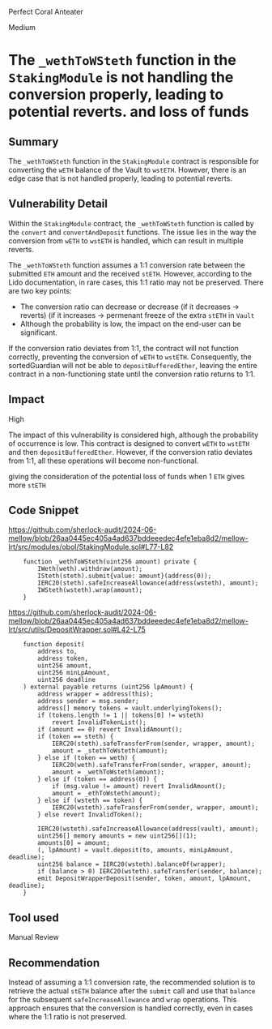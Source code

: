Perfect Coral Anteater

Medium

# The `_wethToWSteth` function in the `StakingModule`  is not handling the conversion properly, leading to potential reverts. and loss of funds

## Summary
The `_wethToWSteth` function in the `StakingModule` contract is responsible for converting the `wETH` balance of the Vault to `wstETH`. However, there is an edge case that is not handled properly, leading to potential reverts.

## Vulnerability Detail
Within the `StakingModule` contract, the `_wethToWSteth` function is called by the `convert` and `convertAndDeposit` functions. The issue lies in the way the conversion from `wETH` to `wstETH` is handled, which can result in multiple reverts.

The `_wethToWSteth` function assumes a 1:1 conversion rate between the submitted `ETH` amount and the received `stETH`. However, according to the Lido documentation, in rare cases, this 1:1 ratio may not be preserved. There are two key points:

- The conversion ratio can decrease or decrease (if it decreases -> reverts) (if it increases -> permenant freeze of the extra `stETH` in `Vault`
- Although the probability is low, the impact on the end-user can be significant.


If the conversion ratio deviates from 1:1, the contract will not function correctly, preventing the conversion of `wETH` to `wstETH`. Consequently, the sortedGuardian will not be able to `depositBufferedEther`, leaving the entire contract in a non-functioning state until the conversion ratio returns to 1:1.

## Impact
High

The impact of this vulnerability is considered high, although the probability of occurrence is low. This contract is designed to convert `wETH` to `wstETH` and then `depositBufferedEther`. However, if the conversion ratio deviates from 1:1, all these operations will become non-functional.

giving the consideration of the potential loss of funds when 1 `ETH` gives more `stETH`


## Code Snippet

https://github.com/sherlock-audit/2024-06-mellow/blob/26aa0445ec405a4ad637bddeeedec4efe1eba8d2/mellow-lrt/src/modules/obol/StakingModule.sol#L77-L82

```solidity
    function _wethToWSteth(uint256 amount) private {
        IWeth(weth).withdraw(amount);
        ISteth(steth).submit{value: amount}(address(0));
        IERC20(steth).safeIncreaseAllowance(address(wsteth), amount);
        IWSteth(wsteth).wrap(amount);
    }
```

https://github.com/sherlock-audit/2024-06-mellow/blob/26aa0445ec405a4ad637bddeeedec4efe1eba8d2/mellow-lrt/src/utils/DepositWrapper.sol#L42-L75

```solidity
    function deposit(
        address to,
        address token,
        uint256 amount,
        uint256 minLpAmount,
        uint256 deadline
    ) external payable returns (uint256 lpAmount) {
        address wrapper = address(this);
        address sender = msg.sender;
        address[] memory tokens = vault.underlyingTokens();
        if (tokens.length != 1 || tokens[0] != wsteth)
            revert InvalidTokenList();
        if (amount == 0) revert InvalidAmount();
        if (token == steth) {
            IERC20(steth).safeTransferFrom(sender, wrapper, amount);
            amount = _stethToWsteth(amount);
        } else if (token == weth) {
            IERC20(weth).safeTransferFrom(sender, wrapper, amount);
            amount = _wethToWsteth(amount);
        } else if (token == address(0)) {
            if (msg.value != amount) revert InvalidAmount();
            amount = _ethToWsteth(amount);
        } else if (wsteth == token) {
            IERC20(wsteth).safeTransferFrom(sender, wrapper, amount);
        } else revert InvalidToken();

        IERC20(wsteth).safeIncreaseAllowance(address(vault), amount);
        uint256[] memory amounts = new uint256[](1);
        amounts[0] = amount;
        (, lpAmount) = vault.deposit(to, amounts, minLpAmount, deadline);
        uint256 balance = IERC20(wsteth).balanceOf(wrapper);
        if (balance > 0) IERC20(wsteth).safeTransfer(sender, balance);
        emit DepositWrapperDeposit(sender, token, amount, lpAmount, deadline);
    }
```


## Tool used

Manual Review

## Recommendation

Instead of assuming a 1:1 conversion rate, the recommended solution is to retrieve the actual `stETH` balance after the `submit` call and use that `balance` for the subsequent `safeIncreaseAllowance` and `wrap` operations. This approach ensures that the conversion is handled correctly, even in cases where the 1:1 ratio is not preserved.